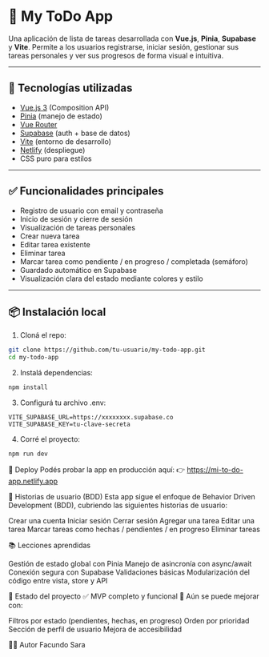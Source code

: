 
# 📝 My ToDo App

Una aplicación de lista de tareas desarrollada con **Vue.js**, **Pinia**, **Supabase** y **Vite**. Permite a los usuarios registrarse, iniciar sesión, gestionar sus tareas personales y ver sus progresos de forma visual e intuitiva.

---

## 🚀 Tecnologías utilizadas

- [Vue.js 3](https://vuejs.org/) (Composition API)
- [Pinia](https://pinia.vuejs.org/) (manejo de estado)
- [Vue Router](https://router.vuejs.org/)
- [Supabase](https://supabase.com/) (auth + base de datos)
- [Vite](https://vitejs.dev/) (entorno de desarrollo)
- [Netlify](https://netlify.com) (despliegue)
- CSS puro para estilos

---

## ✅ Funcionalidades principales

- Registro de usuario con email y contraseña
- Inicio de sesión y cierre de sesión
- Visualización de tareas personales
- Crear nueva tarea
- Editar tarea existente
- Eliminar tarea
- Marcar tarea como pendiente / en progreso / completada (semáforo)
- Guardado automático en Supabase
- Visualización clara del estado mediante colores y estilo

---

## 📦 Instalación local

1. Cloná el repo:

```bash
git clone https://github.com/tu-usuario/my-todo-app.git
cd my-todo-app
``` 

2. Instalá dependencias:

```bash
npm install
```

3. Configurá tu archivo .env:

```env
VITE_SUPABASE_URL=https://xxxxxxxx.supabase.co
VITE_SUPABASE_KEY=tu-clave-secreta
```

4. Corré el proyecto:

```bash
npm run dev

```

🔗 Deploy
Podés probar la app en producción aquí:
👉 https://mi-to-do-app.netlify.app

🧠 Historias de usuario (BDD)
Esta app sigue el enfoque de Behavior Driven Development (BDD), cubriendo las siguientes historias de usuario:

Crear una cuenta
Iniciar sesión
Cerrar sesión
Agregar una tarea
Editar una tarea
Marcar tareas como hechas / pendientes / en progreso
Eliminar tareas


📚 Lecciones aprendidas

Gestión de estado global con Pinia
Manejo de asincronía con async/await
Conexión segura con Supabase
Validaciones básicas
Modularización del código entre vista, store y API

📌 Estado del proyecto
✅ MVP completo y funcional
🧪 Aún se puede mejorar con:

Filtros por estado (pendientes, hechas, en progreso)
Orden por prioridad
Sección de perfil de usuario
Mejora de accesibilidad

👨‍💻 Autor
Facundo Sara